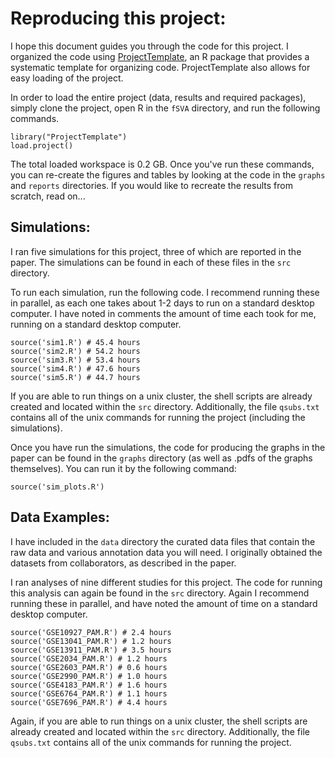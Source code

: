# Reproducing this project:

I hope this document guides you through the code for this project. I organized the code using [ProjectTemplate](http://projecttemplate.net/), an R package that provides a systematic template for organizing code. ProjectTemplate also allows for easy loading of the project.

In order to load the entire project (data, results and required packages), simply clone the project, open R in the `fSVA` directory, and run the following commands.

    library("ProjectTemplate")
    load.project()
    
The total loaded workspace is 0.2 GB. Once you've run these commands, you can re-create the figures and tables by looking at the code in the `graphs` and `reports` directories. If you would like to recreate the results from scratch, read on...

## Simulations:

I ran five simulations for this project, three of which are reported in the paper. The simulations can be found in each of these files in the `src` directory.

To run each simulation, run the following code. I recommend running these in parallel, as each one takes about 1-2 days to run on a standard desktop computer. I have noted in comments the amount of time each took for me, running on a standard desktop computer.

    source('sim1.R') # 45.4 hours
    source('sim2.R') # 54.2 hours
    source('sim3.R') # 53.4 hours
    source('sim4.R') # 47.6 hours
    source('sim5.R') # 44.7 hours

If you are able to run things on a unix cluster, the shell scripts are already created and located within the `src` directory. Additionally, the file `qsubs.txt` contains all of the unix commands for running the project (including the simulations).

Once you have run the simulations, the code for producing the graphs in the paper can be found in the `graphs` directory (as well as .pdfs of the graphs themselves). You can run it by the following command:

    source('sim_plots.R')

## Data Examples:

I have included in the `data` directory the curated data files that contain the raw data and various annotation data you will need. I originally obtained the datasets from collaborators, as described in the paper.

I ran analyses of nine different studies for this project. The code for running this analysis can again be found in the `src` directory. Again I recommend running these in parallel, and have noted the amount of time on a standard desktop computer.

    source('GSE10927_PAM.R') # 2.4 hours
    source('GSE13041_PAM.R') # 1.2 hours
    source('GSE13911_PAM.R') # 3.5 hours
    source('GSE2034_PAM.R') # 1.2 hours
    source('GSE2603_PAM.R') # 0.6 hours
    source('GSE2990_PAM.R') # 1.0 hours
    source('GSE4183_PAM.R') # 1.6 hours
    source('GSE6764_PAM.R') # 1.1 hours
    source('GSE7696_PAM.R') # 4.4 hours

Again, if you are able to run things on a unix cluster, the shell scripts are already created and located within the `src` directory. Additionally, the file `qsubs.txt` contains all of the unix commands for running the project.
